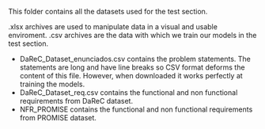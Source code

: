 This folder contains all the datasets used for the test section.

.xlsx archives are used to manipulate data in a visual and usable enviroment. .csv archives are the data with which we train our models in the test section.

 - DaReC_Dataset_enunciados.csv contains the problem statements. The statements are long and have line breaks so CSV format deforms the content of this file. However, when downloaded it works perfectly at training the models.
 - DaReC_Dataset_req.csv contains the functional and non functional requirements from DaReC dataset.
 - NFR_PROMISE contains the functional and non functional requirements from PROMISE dataset.
